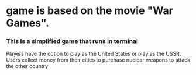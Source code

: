 # game is based on the movie "War Games". 
### This is a simplified game that runs in terminal 
Players have the option to play as the United States or play as the USSR.
Users collect money from their cities to purchase nuclear weapons to attack the other country


